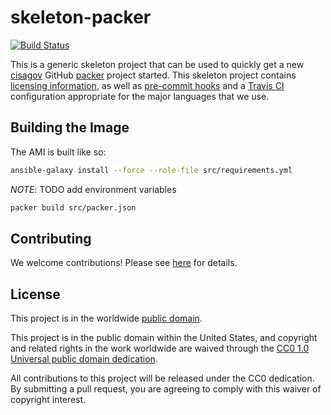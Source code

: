 # skeleton-packer #

[![Build Status](https://travis-ci.com/cisagov/skeleton-packer.svg?branch=develop)](https://travis-ci.com/cisagov/skeleton-packer)

This is a generic skeleton project that can be used to quickly get a
new [cisagov](https://github.com/cisagov) GitHub
[packer](https://packer.io) project started.
This skeleton project contains [licensing information](LICENSE.md), as
well as [pre-commit hooks](https://pre-commit.com) and a [Travis
CI](https://travis-ci.com) configuration appropriate for the major
languages that we use.

## Building the Image ##

The AMI is built like so:

```bash
ansible-galaxy install --force --role-file src/requirements.yml
```

*NOTE*: TODO add environment variables

```bash
packer build src/packer.json
```

## Contributing ##

We welcome contributions!  Please see [here](CONTRIBUTING.md) for
details.

## License ##

This project is in the worldwide [public domain](LICENSE.md).

This project is in the public domain within the United States, and
copyright and related rights in the work worldwide are waived through
the [CC0 1.0 Universal public domain
dedication](https://creativecommons.org/publicdomain/zero/1.0/).

All contributions to this project will be released under the CC0
dedication. By submitting a pull request, you are agreeing to comply
with this waiver of copyright interest.
